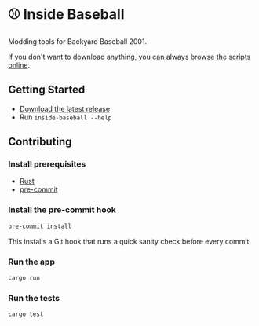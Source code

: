 # ⚾ Inside Baseball

Modding tools for Backyard Baseball 2001.

If you don't want to download anything, you can always [browse the scripts online](https://github.com/whatisaphone/inside-baseball/tree/browse).

## Getting Started

- [Download the latest release](https://github.com/whatisaphone/inside-baseball/releases)
- Run `inside-baseball --help`

## Contributing

### Install prerequisites

- [Rust]
- [pre-commit]

[Rust]: https://www.rust-lang.org/
[pre-commit]: https://pre-commit.com/

### Install the pre-commit hook

```sh
pre-commit install
```

This installs a Git hook that runs a quick sanity check before every commit.

### Run the app

```sh
cargo run
```

### Run the tests

```sh
cargo test
```
